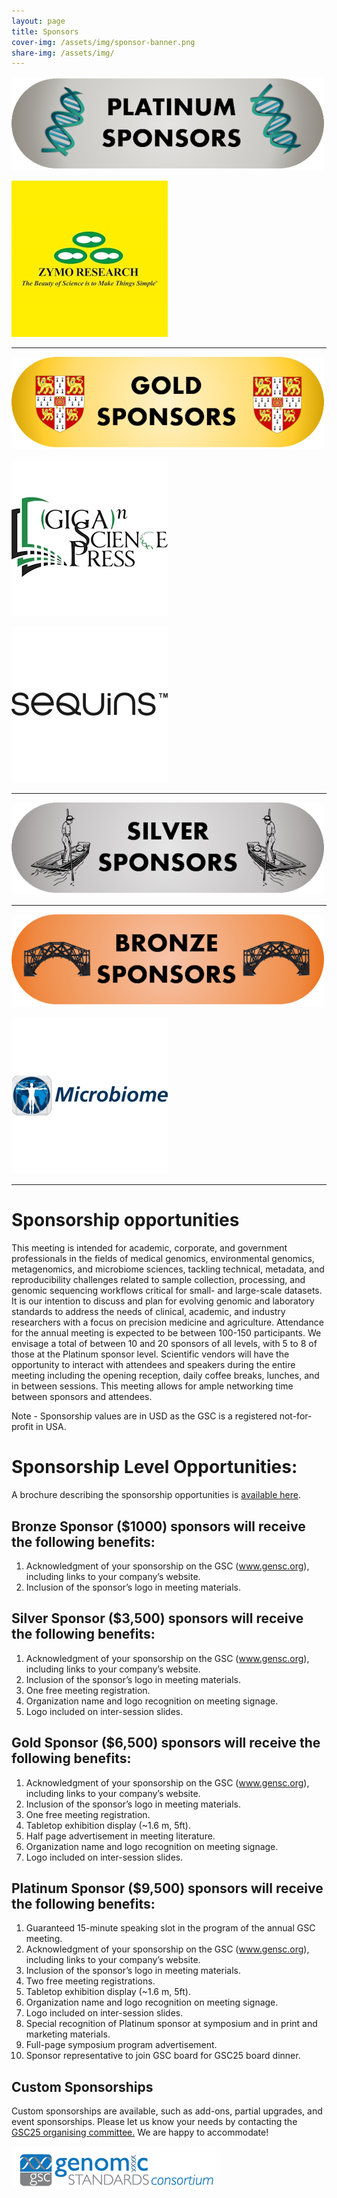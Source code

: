 ```yaml
---
layout: page
title: Sponsors
cover-img: /assets/img/sponsor-banner.png
share-img: /assets/img/
---
```



 ![PlatinumSponsor](./images/PlatinumSponsor-500.png)

[ ![ZymoPlatinum](./images/ZymoResearch-yellow-250.jpg) ](https://zymoresearch.eu/)

___

 ![GoldSponsor](./images/GoldSponsor-500.png)

[ ![GigaScienceGold](./images/GSPress-250.jpg) ](https://gigasciencepress.com/)

[ ![SequinsGold](./images/Sequins_Logo-250.png) ](https://www.sequins.bio/)

___

 ![SilverSponsor](./images/SilverSponsor-500.png) 


___

 ![BronzeSponsor](./images/BronzeSponsor-500.png)

[ ![MicrobiomeBronze](./images/microbiome_logo-250.jpg) ](https://microbiomejournal.biomedcentral.com/)

___

# Sponsorship opportunities

This meeting is intended for academic, corporate, and government professionals in the fields of medical genomics, environmental genomics, metagenomics, and microbiome sciences, tackling technical, metadata, and reproducibility challenges related to sample collection, processing, and genomic sequencing workflows critical for small- and large-scale datasets. It is our intention to discuss and plan for evolving genomic and laboratory standards to address the needs of clinical, academic, and industry researchers with a focus on precision medicine and agriculture. 
Attendance for the annual meeting is expected to be between 100-150 participants. We envisage a total of between 10 and 20 sponsors of all levels, with 5 to 8 of those at the Platinum sponsor level. 
Scientific vendors will have the opportunity to interact with attendees and speakers during the entire meeting including the opening reception, daily coffee breaks, lunches, and in between sessions. This meeting allows for ample networking time between sponsors and attendees. 

Note - Sponsorship values are in USD as the GSC is a registered not-for-profit in USA.

# Sponsorship Level Opportunities:
A brochure describing the sponsorship opportunities is [available here](https://genomicsstandardsconsortium.github.io/GSC25-Cambridge/assets/GSC25-Cambridge_Sponsorship.pdf).

## Bronze Sponsor ($1000) sponsors will receive the following benefits:
1.	Acknowledgment of your sponsorship on the GSC (www.gensc.org), including links to your company’s website.
2.	Inclusion of the sponsor’s logo in meeting materials.

## Silver Sponsor ($3,500) sponsors will receive the following benefits:
1.	Acknowledgment of your sponsorship on the GSC (www.gensc.org), including links to your company’s website.
2.	Inclusion of the sponsor’s logo in meeting materials.
3.	One free meeting registration.
4.	Organization name and logo recognition on meeting signage.
5.	Logo included on inter-session slides.
	
## Gold Sponsor ($6,500) sponsors will receive the following benefits:
1.	Acknowledgment of your sponsorship on the GSC (www.gensc.org), including links to your company’s website.
2.	Inclusion of the sponsor’s logo in meeting materials.
3.	One free meeting registration.
4.	Tabletop exhibition display (~1.6 m, 5ft).
5.	Half page advertisement in meeting literature.
6.	Organization name and logo recognition on meeting signage.
7.	Logo included on inter-session slides.

## Platinum Sponsor ($9,500) sponsors will receive the following benefits:
1.	Guaranteed 15-minute speaking slot in the program of the annual GSC meeting.
2.	Acknowledgment of your sponsorship on the GSC (www.gensc.org), including links to your company’s website.
3.	Inclusion of the sponsor’s logo in meeting materials.
4.	Two free meeting registrations.
5.	Tabletop exhibition display (~1.6 m, 5ft).
6.	Organization name and logo recognition on meeting signage.
7.	Logo included on inter-session slides.
8.	Special recognition of Platinum sponsor at symposium and in print and marketing materials.
9.	Full-page symposium program advertisement.
10.	Sponsor representative to join GSC board for GSC25 board dinner.

## Custom Sponsorships
Custom sponsorships are available, such as add-ons, partial upgrades, and event sponsorships. Please let us know your needs by contacting the <a href="mailto:gsc25-cambridge-organisers@googlegroups.com?subject=GSC25 Cambridge sponsorship">GSC25 organising committee.</a> We are happy to accommodate!



[ ![GenSC](../assets/img/gsc_logo_sml.png) ](https://www.gensc.org/)






